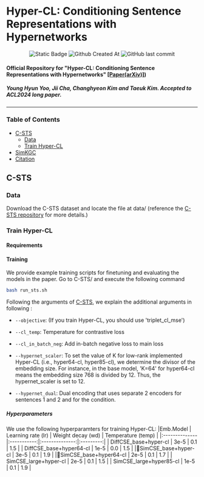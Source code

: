 # Hyper-CL: Conditioning Sentence Representations with Hypernetworks
<div align=center>
  <img alt="Static Badge" src="https://img.shields.io/badge/HyperCL-1.0-blue">
  <img alt="Github Created At" src="https://img.shields.io/github/created-at/HYU-NLP/Hyper-CL">
  <img alt="GitHub last commit" src="https://img.shields.io/github/last-commit/HYU-NLP/Hyper-CL">
  <br>
</div>


#### Official Repository for "Hyper-CL: Conditioning Sentence Representations with Hypernetworks" [[Paper(arXiv)]](https://arxiv.org/abs/2403.09490))
##### Young Hyun Yoo, Jii Cha, Changhyeon Kim and Taeuk Kim. *Accepted to ACL2024 long paper*. 
---
### Table of Contents
- [C-STS](#c-sts)
  - [Data](#data)
  - [Train Hyper-CL](#train_HyperCL)
- [SimKGC](#SimKGC)
- [Citation](#citation)

## C-STS <a name="c-sts"></a>
### Data <a name="data"></a>
Download the C-STS dataset and locate the file at data/ (reference the [C-STS repository](https://github.com/princeton-nlp/c-sts/tree/main) for more details.)

### Train Hyper-CL <a name="train_HyperCL"></a>
#### Requirements
#### Training
We provide example training scripts for finetuning and evaluating the models in the paper. Go to C-STS/ and execute the following command
```bash
bash run_sts.sh
```

Following the arguments of [C-STS](https://github.com/princeton-nlp/c-sts/tree/main), we explain the additional arguments in following :
* `--objective`: (If you train Hyper-CL, you should use 'triplet_cl_mse')
* `--cl_temp`: Temperature for contrastive loss
* `--cl_in_batch_neg`: Add in-batch negative loss to main loss
* `--hypernet_scaler`: To set the value of K for low-rank implemented Hyper-CL (i.e., hyper64-cl, hyper85-cl), we determine the divisor of the embedding size. For instance, in the base model, 'K=64' for hyper64-cl means the embedding size 768 is divided by 12. Thus, the hypernet_scaler is set to 12.

* `--hypernet_dual`: Dual encoding that uses separate 2 encoders for sentences 1 and 2 and for the condition.

##### Hyperparameters
We use the following hyperparamters for training Hyper-CL:
|Emb.Model  | Learning rate (lr) | Weight decay (wd) | Temperature (temp)   |
|:--------------|:-----------:|:--------------:|:---------:|
| DiffCSE_base+hyper-cl   | 3e-5          | 0.1            | 1.5       |
| DiffCSE_base+hyper64-cl  | 1e-5 | 0.0 | 1.5 |
|SimCSE_base+hyper-cl | 3e-5 | 0.1 | 1.9 |
|SimCSE_base+hyper64-cl | 2e-5 | 0.1 | 1.7 |
| SimCSE_large+hyper-cl  | 2e-5 | 0.1 | 1.5 |
| SimCSE_large+hyper85-cl  | 1e-5 | 0.1 | 1.9 |
